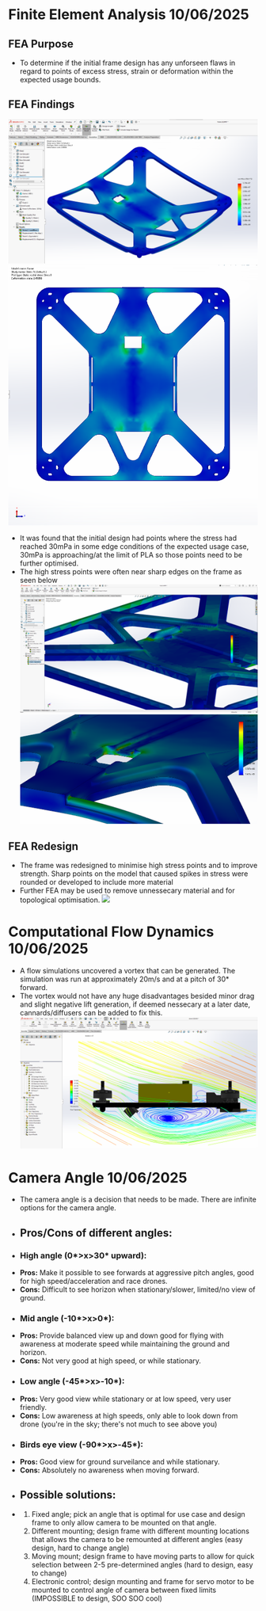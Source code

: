 # Finite Element Analysis  10/06/2025
## FEA Purpose
 - To determine if the initial frame design has any unforseen flaws in regard to points of excess stress, strain or deformation within the expected usage bounds.
## FEA Findings
![](https://raw.githubusercontent.com/bowie-dev/drone/refs/heads/main/img/fea1.png)
![](https://raw.githubusercontent.com/bowie-dev/drone/refs/heads/main/img/fea5.png)
 - It was found that the initial design had points where the stress had reached 30mPa in some edge conditions of the expected usage case, 30mPa is approaching/at the limit of PLA so those points need to be further optimised.
 - The high stress points were often near sharp edges on the frame as seen below
![](https://raw.githubusercontent.com/bowie-dev/drone/refs/heads/main/img/fea2.png)
![](https://raw.githubusercontent.com/bowie-dev/drone/refs/heads/main/img/fea3.png)
## FEA Redesign
 - The frame was redesigned to minimise high stress points and to improve strength. Sharp points on the model that caused spikes in stress were rounded or developed to include more material
 - Further FEA may be used to remove unnessecary material and for topological optimisation.
![](https://raw.githubusercontent.com/bowie-dev/drone/refs/heads/main/img/fea6.png)

# Computational Flow Dynamics 10/06/2025
 - A flow simulations uncovered a vortex that can be generated. The simulation was run at approximately 20m/s and at a pitch of 30* forward.
 - The vortex would not have any huge disadvantages besided minor drag and slight negative lift generation, if deemed nessecary at a later date, cannards/diffusers can be added to fix this.
![](https://raw.githubusercontent.com/bowie-dev/drone/refs/heads/main/img/cfd.png)

# Camera Angle 10/06/2025
 - The camera angle is a decision that needs to be made. There are infinite options for the camera angle.
 - ## Pros/Cons of different angles:
 - ### High angle (0*\>x>30* upward):
 - **Pros:** Make it possible to see forwards at aggressive pitch angles, good for high speed/acceleration and race drones.
 - **Cons:** Difficult to see horizon when stationary/slower, limited/no view of ground.
 - ### Mid angle (-10*\>x>0*):
 - **Pros:** Provide balanced view up and down good for flying with awareness at moderate speed while maintaining the ground and horizon.
 - **Cons:** Not very good at high speed, or while stationary.
 - ### Low angle (-45*\>x>-10*):
 - **Pros:** Very good view while stationary or at low speed, very user friendly.
 - **Cons:** Low awareness at high speeds, only able to look down from drone (you're in the sky; there's not much to see above you)
 - ### Birds eye view (-90*\>x>-45*):
 - **Pros:** Good view for ground surveilance and while stationary.
 - **Cons:** Absolutely no awareness when moving forward.
 - ## Possible solutions:
 - 1. Fixed angle; pick an angle that is optimal for use case and design frame to only allow camera to be mounted on that angle.
   2. Different mounting; design frame with different mounting locations that allows the camera to be remounted at different angles (easy design, hard to change angle)
   3. Moving mount; design frame to have moving parts to allow for quick selection between 2-5 pre-determined angles (hard to design, easy to change)
   4. Electronic control; design mounting and frame for servo motor to be mounted to control angle of camera between fixed limits (IMPOSSIBLE to design, SOO SOO cool)

